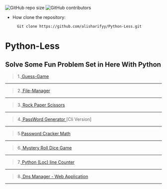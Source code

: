 <p>
<img alt="GitHub repo size" src="https://img.shields.io/github/repo-size/alisharify7/Python-Less">
<img alt="GitHub contributors" src="https://img.shields.io/github/contributors/alisharify7/Python-Less">
</p>

- How clone the repository:

        Git clone https://github.com/alisharifyy/Python-Less.git


# Python-Less
## Solve Some Fun Problem Set in Here With Python


> 1.<a href="./Guess-game"> Guess-Game </a> 
___
> 2.<a href="./File_Manager"> File-Manager </a> 
___
> 3.<a href="./Rock-paper-Scissors"> Rock Paper Scissors </a>
___
> 4.<a href="PassWord-Generator" > PassWord Generator </a> [Cli Version]
___
> 5.<a href='./Pass-cracker' >Password Cracker Math</a>
___
> 6.<a href='./Roll-Dice-Game' > Mystery Roll Dice Game</a>
___
> 7.<a href='https://github.com/alisharifyy/Python-Less/tree/main/Python-Line-Counter' > Python (Loc) line Counter </a>
___
> 8.<a href='https://github.com/alisharify7/Python-Less/tree/main/DnsManager-Webapp' > Dns Manager - Web Application </a>
___
